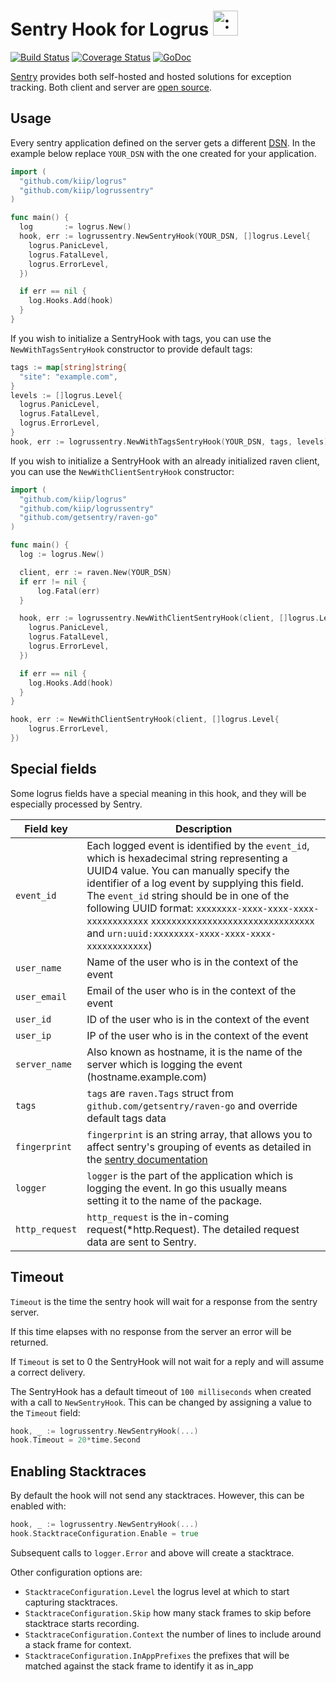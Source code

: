 # Sentry Hook for Logrus <img src="http://i.imgur.com/hTeVwmJ.png" width="40" height="40" alt=":walrus:" class="emoji" title=":walrus:" />


[![Build Status](https://travis-ci.org/kiip/logrussentry.svg?branch=master)](https://travis-ci.org/kiip/logrussentry)  [![Coverage Status](https://coveralls.io/repos/github/kiip/logrussentry/badge.svg?branch=master)](https://coveralls.io/github/kiip/logrussentry?branch=master) [![GoDoc](https://godoc.org/github.com/kiip/logrussentry?status.svg)](https://godoc.org/github.com/kiip/logrussentry)

[Sentry](https://getsentry.com) provides both self-hosted and hosted
solutions for exception tracking.
Both client and server are
[open source](https://github.com/getsentry/sentry).

## Usage

Every sentry application defined on the server gets a different
[DSN](https://www.getsentry.com/docs/). In the example below replace
`YOUR_DSN` with the one created for your application.

```go
import (
  "github.com/kiip/logrus"
  "github.com/kiip/logrussentry"
)

func main() {
  log       := logrus.New()
  hook, err := logrussentry.NewSentryHook(YOUR_DSN, []logrus.Level{
    logrus.PanicLevel,
    logrus.FatalLevel,
    logrus.ErrorLevel,
  })

  if err == nil {
    log.Hooks.Add(hook)
  }
}
```

If you wish to initialize a SentryHook with tags, you can use the `NewWithTagsSentryHook` constructor to provide default tags:

```go
tags := map[string]string{
  "site": "example.com",
}
levels := []logrus.Level{
  logrus.PanicLevel,
  logrus.FatalLevel,
  logrus.ErrorLevel,
}
hook, err := logrussentry.NewWithTagsSentryHook(YOUR_DSN, tags, levels)

```

If you wish to initialize a SentryHook with an already initialized raven client, you can use
the `NewWithClientSentryHook` constructor:

```go
import (
  "github.com/kiip/logrus"
  "github.com/kiip/logrussentry"
  "github.com/getsentry/raven-go"
)

func main() {
  log := logrus.New()

  client, err := raven.New(YOUR_DSN)
  if err != nil {
      log.Fatal(err)
  }

  hook, err := logrussentry.NewWithClientSentryHook(client, []logrus.Level{
    logrus.PanicLevel,
    logrus.FatalLevel,
    logrus.ErrorLevel,
  })

  if err == nil {
    log.Hooks.Add(hook)
  }
}

hook, err := NewWithClientSentryHook(client, []logrus.Level{
	logrus.ErrorLevel,
})
```

## Special fields

Some logrus fields have a special meaning in this hook, and they will be especially processed by Sentry.


| Field key  | Description |
| ------------- | ------------- |
| `event_id`  | Each logged event is identified by the `event_id`, which is hexadecimal string representing a UUID4 value. You can manually specify the identifier of a log event by supplying this field.  The `event_id` string should be in one of the following UUID format: `xxxxxxxx-xxxx-xxxx-xxxx-xxxxxxxxxxxx` `xxxxxxxxxxxxxxxxxxxxxxxxxxxxxxxx` and `urn:uuid:xxxxxxxx-xxxx-xxxx-xxxx-xxxxxxxxxxxx`)|
| `user_name`  | Name of the user who is in the context of the event  |
| `user_email`  | Email of the user who is in the context of the event |
| `user_id`  | ID of the user who is in the context of the event |
| `user_ip`  | IP of the user who is in the context of the event |
| `server_name`  | Also known as hostname, it is the name of the server which is logging the event (hostname.example.com)  |
| `tags`  | `tags` are `raven.Tags` struct from `github.com/getsentry/raven-go` and override default tags data |
| `fingerprint`  | `fingerprint` is an string array, that allows you to affect sentry's grouping of events as detailed in the [sentry documentation](https://docs.sentry.io/learn/rollups/#customize-grouping-with-fingerprints) |
| `logger`  | `logger` is the part of the application which is logging the event. In go this usually means setting it to the name of the package. |
| `http_request`  | `http_request` is the in-coming request(*http.Request). The detailed request data are sent to Sentry. |

## Timeout

`Timeout` is the time the sentry hook will wait for a response
from the sentry server.

If this time elapses with no response from
the server an error will be returned.

If `Timeout` is set to 0 the SentryHook will not wait for a reply
and will assume a correct delivery.

The SentryHook has a default timeout of `100 milliseconds` when created
with a call to `NewSentryHook`. This can be changed by assigning a value to the `Timeout` field:

```go
hook, _ := logrussentry.NewSentryHook(...)
hook.Timeout = 20*time.Second
```

## Enabling Stacktraces

By default the hook will not send any stacktraces. However, this can be enabled
with:

```go
hook, _ := logrussentry.NewSentryHook(...)
hook.StacktraceConfiguration.Enable = true
```

Subsequent calls to `logger.Error` and above will create a stacktrace.

Other configuration options are:
- `StacktraceConfiguration.Level` the logrus level at which to start capturing stacktraces.
- `StacktraceConfiguration.Skip` how many stack frames to skip before stacktrace starts recording.
- `StacktraceConfiguration.Context` the number of lines to include around a stack frame for context.
- `StacktraceConfiguration.InAppPrefixes` the prefixes that will be matched against the stack frame to identify it as in_app
